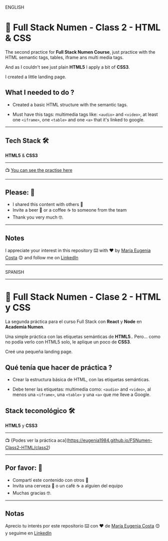 
ENGLISH

# :book: Full Stack Numen - Class 2 - HTML & CSS

The second practice for **Full Stack Numen Course**, just practice with the HTML semantic tags, tables, iframe ans multi media tags.

And as I couldn't see just plain **HTML5** I apply a bit of **CSS3**.

I created a little landing page. 

## What I needed to do ?

- Created a basic HTML structure with the semantic tags.

- Must have this tags: multimedia tags like: ```<audio>``` and ```<video>```, at least one ```<iframe>```, one ```<table>``` and one ```<a>``` that it's linked to google.


---

## Tech Stack 🛠️

**HTML5** & **CSS3**

---

:tv: [You can see the practise here](https://eugenia1984.github.io/FSNumen-Class2-HTML/class2)

---

## Please: 🎁

* I shared this content with others 📢
* Invite a beer 🍺 or a coffee ☕ to someone from the team
* Thank you very much 🤓.

---

## Notes

I appreciate your interest in this repository ⌨️ with ❤️ by [María Eugenia Costa](https://github.com/eugenia1984) 😊 and follow me on [LinkedIn](http://www.linkedin.com/in/maríaeugeniacosta)

---

SPANISH

---

# :book: Full Stack Numen - Clase 2 - HTML y CSS

La segunda práctica para el curso Full Stack con **React** y **Node** en **Academia Numen**.

Una simple práctica con las etiquetas semánticas de **HTML5**..
Pero... como no podía verlo con HTML5 solo, le aplique un poco de **CSS3**.

Creé una pequeña landing page.


## Qué tenía que hacer de práctica ?

- Crear la estructura básica de HTML, con las etiquetas semánticas.

- Debe tener las etiquetas: multimedia como: ```<audio>``` and ```<video>```, al menos una ```<iframe>```, una ```<table>``` y una  ```<a>``` que me lleve a Google.


## Stack teconológico  🛠️

**HTML5** y **CSS3** 

---

:tv: {Podes ver la práctica aca](https://eugenia1984.github.io/FSNumen-Class2-HTML/class2)

---

## Por favor: 🎁

* Compartí este contenido con otros 📢
* Invita una cerveza 🍺 o un café ☕ a alguien del equipo 
* Muchas gracias 🤓.

---

## Notas

Aprecio tu interés por este repositorio ⌨️  con ❤️ de [María Eugenia Costa](https://github.com/eugenia1984) 😊 y seguime en  [LinkedIn](http://www.linkedin.com/in/maríaeugeniacosta) 
